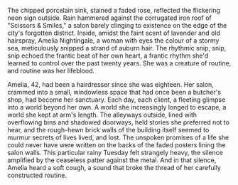 The chipped porcelain sink, stained a faded rose, reflected the flickering neon sign outside.  Rain hammered against the corrugated iron roof of "Scissors & Smiles," a salon barely clinging to existence on the edge of the city's forgotten district.  Inside, amidst the faint scent of lavender and old hairspray, Amelia Nightingale, a woman with eyes the colour of a stormy sea, meticulously snipped a strand of auburn hair.  The rhythmic snip, snip, snip echoed the frantic beat of her own heart, a frantic rhythm she'd learned to control over the past twenty years.  She was a creature of routine, and routine was her lifeblood.


Amelia, 42,  had been a hairdresser since she was eighteen.  Her salon, crammed into a small, windowless space that had once been a butcher's shop, had become her sanctuary.  Each day, each client, a fleeting glimpse into a world beyond her own.  A world she increasingly longed to escape, a world she kept at arm's length.  The alleyways outside, lined with overflowing bins and shadowed doorways, held stories she preferred not to hear, and the rough-hewn brick walls of the building itself seemed to murmur secrets of lives lived, and lost. The unspoken promises of a life she could never have were written on the backs of the faded posters lining the salon walls.  This particular rainy Tuesday felt strangely heavy, the silence amplified by the ceaseless patter against the metal.  And in that silence, Amelia heard a soft cough, a sound that broke the thread of her carefully constructed routine.
